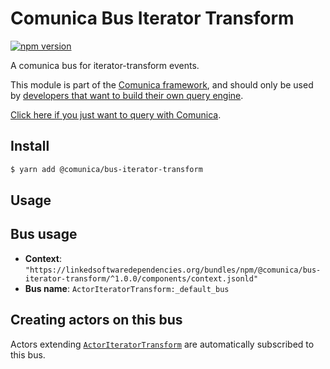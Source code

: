 # Comunica Bus Iterator Transform

[![npm version](https://badge.fury.io/js/%40comunica%2Fbus-iterator-transform.svg)](https://www.npmjs.com/package/@comunica/bus-iterator-transform)

A comunica bus for iterator-transform events.

This module is part of the [Comunica framework](https://github.com/comunica/comunica),
and should only be used by [developers that want to build their own query engine](https://comunica.dev/docs/modify/).

[Click here if you just want to query with Comunica](https://comunica.dev/docs/query/).

## Install

```bash
$ yarn add @comunica/bus-iterator-transform
```

## Usage

## Bus usage

* **Context**: `"https://linkedsoftwaredependencies.org/bundles/npm/@comunica/bus-iterator-transform/^1.0.0/components/context.jsonld"`
* **Bus name**: `ActorIteratorTransform:_default_bus`

## Creating actors on this bus

Actors extending [`ActorIteratorTransform`](https://comunica.github.io/comunica/classes/_comunica_bus_iterator_transform.ActorIteratorTransform.html) are automatically subscribed to this bus.
